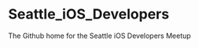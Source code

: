 Seattle_iOS_Developers
======================

The Github home for the Seattle iOS Developers Meetup

